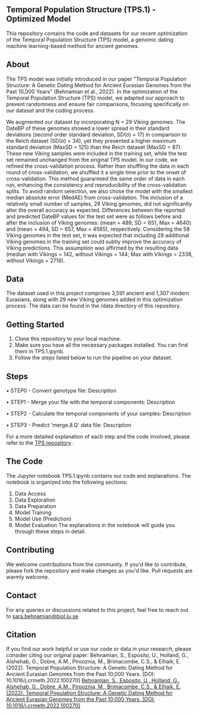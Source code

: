 ## Temporal Population Structure (TPS.1) - Optimized Model

This repository contains the code and datasets for our recent optimization of the Temporal Population Structure (TPS) model, a genomic dating machine learning-based method for ancient genomes.

## About
The TPS model was initially introduced in our paper "Temporal Population Structure: A Genetic Dating Method for Ancient Eurasian Genomes from the Past 10,000 Years" (Behnamian et al., 2022). In the optimization of the Temporal Population Structure (TPS) model, we adapted our approach to prevent randomness and ensure fair comparisons, focusing specifically on our dataset and the coding process.

We augmented our dataset by incorporating N = 29 Viking genomes. The DateBP of these genomes showed a lower spread in their standard deviations (second order standard deviation, SD(σ) = 17) in comparison to the Reich dataset (SD(σ) = 34), yet they presented a higher maximum standard deviation (MaxSD = 125) than the Reich dataset (MaxSD = 87). These new Viking samples were included in the training set, while the test set remained unchanged from the original TPS model. In our code, we refined the cross-validation process. Rather than shuffling the data in each round of cross-validation, we shuffled it a single time prior to the onset of cross-validation. This method guaranteed the same order of data in each run, enhancing the consistency and reproducibility of the cross-validation splits. To avoid random selection, we also chose the model with the smallest median absolute error (MedAE) from cross-validation.
The inclusion of a relatively small number of samples, 29 Viking genomes, did not significantly alter the overall accuracy as expected. Differences between the reported and predicted DateBP values for the test set were as follows before and after the inclusion of Viking genomes: (mean = 489, SD = 651, Max = 4640) and (mean = 494, SD = 657, Max = 4565), respectively. Considering the 58 Viking genomes in the test set, it was expected that including 29 additional Viking genomes in the training set could subtly improve the accuracy of Viking predictions. This assumption was affirmed by the resulting data (median with Vikings = 142, without Vikings = 144; Max with Vikings = 2338, without Vikings = 2719).

## Data
The dataset used in this project comprises 3,591 ancient and 1,307 modern Eurasians, along with 29 new Viking genomes added in this optimization process. The data can be found in the /data directory of this repository.

## Getting Started
1.	Clone this repository to your local machine.
2.	Make sure you have all the necessary packages installed. You can find them in TPS.1.ipynb.
3.	Follow the steps listed below to run the pipeline on your dataset.

## Steps 
• STEP0 - Convert genotype file: Description

•	STEP1 - Merge your file with the temporal components: Description

•	STEP2 - Calculate the temporal components of your samples: Description

•	STEP3 - Predict 'merge.8.Q' data file: Description

For a more detailed explanation of each step and the code involved, please refer to the [TPS repository](https://github.com/sarabehnamian/Origins-of-Ancient-Eurasian-Genomes)
.

## The Code
The Jupyter notebook TPS.1.ipynb contains our code and explanations. The notebook is organized into the following sections:
1.	Data Access
2.	Data Exploration
3.	Data Preparation
4.	Model Training
5.	Model Use (Prediction)
6.	Model Evaluation
The explanations in the notebook will guide you through these steps in detail.

## Contributing
We welcome contributions from the community. If you'd like to contribute, please fork the repository and make changes as you'd like. Pull requests are warmly welcome.

## Contact
For any queries or discussions related to this project, feel free to reach out to sara.behnamian@biol.lu.se

## Citation
If you find our work helpful or use our code or data in your research, please consider citing our original paper:
Behnamian, S., Esposito, U., Holland, G., Alshehab, G., Dobre, A.M., Pirooznia, M., Brimacombe, C.S., & Elhaik, E. (2022). Temporal Population Structure: A Genetic Dating Method for Ancient Eurasian Genomes from the Past 10,000 Years. [DOI: 10.1016/j.crmeth.2022.100270]
 [Behnamian, S., Esposito, U., Holland, G., Alshehab, G., Dobre, A.M., Pirooznia, M., Brimacombe, C.S., & Elhaik, E. (2022). Temporal Population Structure: A Genetic Dating Method for Ancient Eurasian Genomes from the Past 10,000 Years. [DOI: 10.1016/j.crmeth.2022.100270]](https://www.sciencedirect.com/science/article/pii/S2667237522001473?via%3Dihub)



